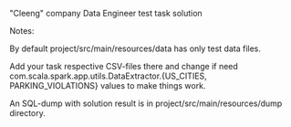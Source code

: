 "Cleeng" company Data Engineer test task solution

Notes:

By default project/src/main/resources/data has only test data files.

Add your task respective CSV-files there and change if need com.scala.spark.app.utils.DataExtractor.{US_CITIES, PARKING_VIOLATIONS} values to make things work.

An SQL-dump with solution result is in project/src/main/resources/dump directory.
